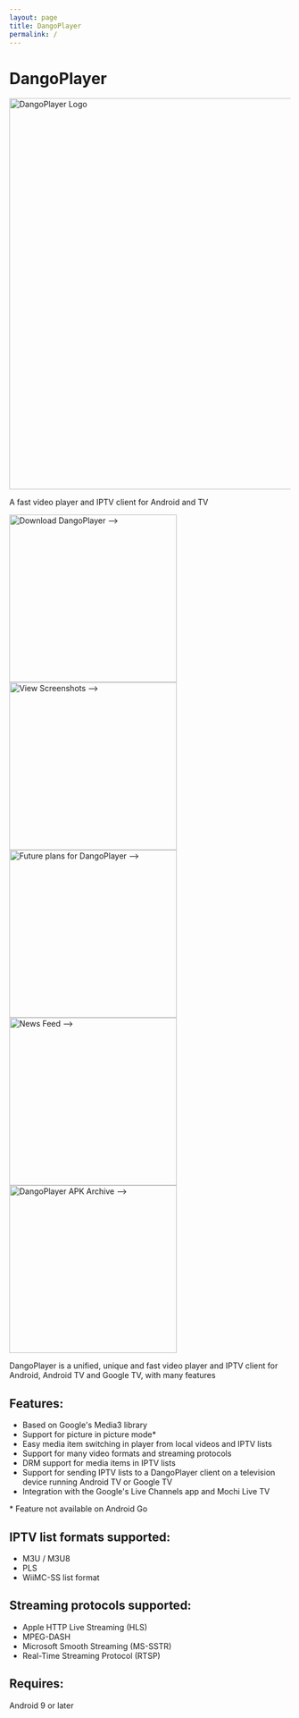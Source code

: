 ```yaml
---
layout: page
title: DangoPlayer
permalink: /
---
```

# DangoPlayer 

<img alt='DangoPlayer Logo' width='700' src='https://brunochanrio.github.io/DangoPlayer/assets/DangoPlayerUni_Logo.png'/>

A fast video player and IPTV client for Android and TV

<a href="https://brunochanrio.github.io/DangoPlayer/getdango"><img alt='Download DangoPlayer -->' width='300' src='https://brunochanrio.github.io/DangoPlayer/assets/DangoBnr_Download.png'/></a>
<a href="https://brunochanrio.github.io/DangoPlayer/screenshots"><img alt='View Screenshots -->' width='300' src='https://brunochanrio.github.io/DangoPlayer/assets/DangoBnr_Screenshots.png'/></a>
<a href="https://brunochanrio.github.io/DangoPlayer/futureplans"><img alt='Future plans for DangoPlayer -->' width='300' src='https://brunochanrio.github.io/DangoPlayer/assets/DangoBnr_FuturePlans.png'/></a>
<a href="https://brunochanrio.github.io/DangoPlayer/news"><img alt='News Feed -->' width='300' src='https://brunochanrio.github.io/DangoPlayer/assets/DangoBnr_NewsFeed.png'/></a>
<a href="https://brunochanrio.github.io/DangoPlayer/apkarchive"><img alt='DangoPlayer APK Archive -->' width='300' src='https://brunochanrio.github.io/DangoPlayer/assets/DangoBnr_APKArchive.png'/></a>

DangoPlayer is a unified, unique and fast video player and IPTV client for Android, Android TV and Google TV, with many features

## Features:
- Based on Google's Media3 library
- Support for picture in picture mode*
- Easy media item switching in player from local videos and IPTV lists
- Support for many video formats and streaming protocols
- DRM support for media items in IPTV lists
- Support for sending IPTV lists to a DangoPlayer client on a television device running Android TV or Google TV
- Integration with the Google's Live Channels app and Mochi Live TV

\* Feature not available on Android Go

## IPTV list formats supported:
- M3U / M3U8
- PLS
- WiiMC-SS list format

## Streaming protocols supported:
- Apple HTTP Live Streaming (HLS)
- MPEG-DASH
- Microsoft Smooth Streaming (MS-SSTR)
- Real-Time Streaming Protocol (RTSP)

## Requires:
Android 9 or later
